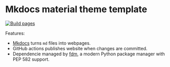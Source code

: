 # Mkdocs material theme template

[![Build pages](https://github.com/sosiristseng/template-mkdocs-material/actions/workflows/gh-pages.yml/badge.svg)](https://github.com/sosiristseng/template-mkdocs-material/actions/workflows/gh-pages.yml)

Features:

- [Mkdocs](https://www.mkdocs.org/) turns `md` files into webpages.
- GitHub actions publishes website when changes are committed.
- Dependencie managed by [fdm](https://pdm.fming.dev/), a modern Python package manager with PEP 582 support.
